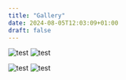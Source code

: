 ```yaml
---
title: "Gallery"
date: 2024-08-05T12:03:09+01:00
draft: false
---
```


![test](https://res.cloudinary.com/dteak3qsn/image/upload/v1722864699/Screenshot_from_2024-08-05_14-29-16_xttsgk.png)
![test](https://res.cloudinary.com/dteak3qsn/image/upload/v1722867502/Screenshot_from_2024-08-05_15-17-38_u0qc5e.png)

![test](https://c4.wallpaperflare.com/wallpaper/77/844/895/video-game-minecraft-creeper-minecraft-steve-minecraft-wallpaper-preview.jpg)
![test](https://wallpapers.com/images/featured/4k-oaax18kaapkokaro.jpg)
